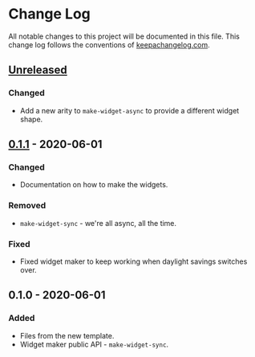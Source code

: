 # Change Log
All notable changes to this project will be documented in this file. This change log follows the conventions of [keepachangelog.com](http://keepachangelog.com/).

## [Unreleased]
### Changed
- Add a new arity to `make-widget-async` to provide a different widget shape.

## [0.1.1] - 2020-06-01
### Changed
- Documentation on how to make the widgets.

### Removed
- `make-widget-sync` - we're all async, all the time.

### Fixed
- Fixed widget maker to keep working when daylight savings switches over.

## 0.1.0 - 2020-06-01
### Added
- Files from the new template.
- Widget maker public API - `make-widget-sync`.

[Unreleased]: https://github.com/your-name/email-service/compare/0.1.1...HEAD
[0.1.1]: https://github.com/your-name/email-service/compare/0.1.0...0.1.1
